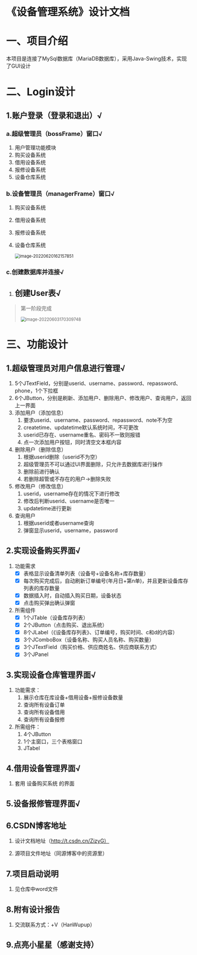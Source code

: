 # 《设备管理系统》设计文档

# 一、项目介绍

本项目是连接了MySql数据库（MariaDB数据库），采用Java-Swing技术，实现了GUI设计

# 二、Login设计

## 1.账户登录（登录和退出）√

### a.超级管理员（bossFrame）窗口√

1. 用户管理功能模块
2. 购买设备系统
3. 借用设备系统
4. 报修设备系统
5. 设备仓库系统

### b.设备管理员（managerFrame）窗口√

1. 购买设备系统

2. 借用设备系统

3. 报修设备系统

4. 设备仓库系统

   <img src="C:\Users\asus\AppData\Roaming\Typora\typora-user-images\image-20220620162157851.png" alt="image-20220620162157851" style="zoom:80%;" />

### c.创建数据库并连接√

1. ## 创建User表√

> 第一阶段完成
>
> <img src="C:\Users\asus\AppData\Roaming\Typora\typora-user-images\image-20220603170309748.png" alt="image-20220603170309748" style="zoom: 80%;" />

# 三、功能设计

## 1.超级管理员对用户信息进行管理√

1. 5个JTextField，分别是userid、username、password、repassword、phone，1个下拉框
2. 6个JButton，分别是刷新、添加用户、删除用户、修改用户、查询用户，返回上一界面
3. 添加用户（添加信息）
   1. 要求userid、username、password、repassword、note不为空
   1. createtime、updatetime默认系统时间，不可更改
   1. userid已存在、username重名、密码不一致则报错
   1. 点一次添加用户按钮，同时清空文本框内容
4. 删除用户（删除信息）
   1. 根据userid删除（userid不为空）
   2. 超级管理员不可以通过UI界面删除，只允许去数据库进行操作
   3. 删除前进行确认
   4. 若删除超管或不存在的用户->删除失败
5. 修改用户（修改信息）
   1. userid，username存在的情况下进行修改
   2. 修改后判断userid、username是否唯一
   3. updatetime进行更新
6. 查询用户
   1. 根据userid或者username查询
   2. 弹窗显示userid，username，password

## 2.实现设备购买界面√

1. 功能需求
   - [x] 表格显示设备清单列表（设备号+设备名称+库存数量）
   - [x] 每次购买完成后，自动刷新订单编号(年月日+第n单)，并且更新设备库存列表的库存数量
   - [x] 数据插入时，自动插入购买日期，设备状态
   - [x] 点击购买弹出确认弹窗
2. 所需组件
   - [x] 1个JTable（设备库存列表）
   - [x] 2个JButton（点击购买、退出系统）
   - [x] 8个JLabel（《设备库存列表》、订单编号，购买时间、c和d的内容）
   - [x] 3个JComboBox（设备名称、购买人员名称、购买数量）
   - [x] 3个JTextField（购买价格、供应商姓名、供应商联系方式）
   - [x] 3个JPanel

## 3.实现设备仓库管理界面√

1. 功能需求：
   1. 展示仓库在库设备+借用设备+报修设备数量
   2. 查询所有设备订单
   3. 查询所有设备借用
   4. 查询所有设备报修
2. 所需组件：
   1. 4个JButton
   2. 1个主窗口，三个表格窗口
   3. JTabel

## 4.借用设备管理界面√

1. 套用 设备购买系统 的界面

## 5.设备报修管理界面√

## 6.CSDN博客地址

1. 设计文档地址（http://t.csdn.cn/ZizyG）

2. 源项目文件地址（同源博客中的资源里）

## 7.项目启动说明

1. 见仓库中word文件

## 8.附有设计报告

1. 交流联系方式：+V（HanWupup）

## 9.点亮小星星（感谢支持）
